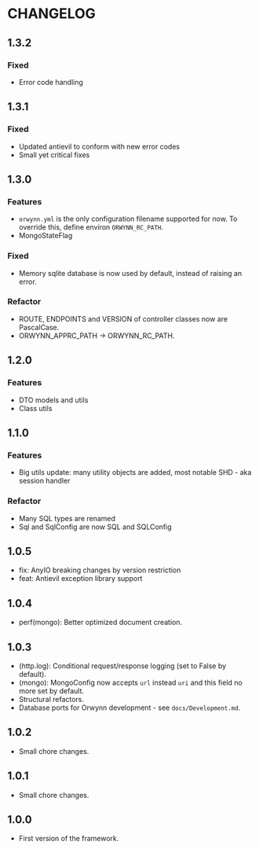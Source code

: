 # CHANGELOG

## 1.3.2

### Fixed

- Error code handling

## 1.3.1

### Fixed

- Updated antievil to conform with new error codes
- Small yet critical fixes

## 1.3.0

### Features

- `orwynn.yml` is the only configuration filename supported for now. To
  override this, define environ `ORWYNN_RC_PATH`.
- MongoStateFlag

### Fixed

- Memory sqlite database is now used by default, instead of raising an error.

### Refactor

- ROUTE, ENDPOINTS and VERSION of controller classes now are PascalCase.
- ORWYNN_APPRC_PATH -> ORWYNN_RC_PATH.

## 1.2.0

### Features

- DTO models and utils
- Class utils

## 1.1.0

### Features

- Big utils update: many utility objects are added, most notable SHD - aka
  session handler

### Refactor

- Many SQL types are renamed
- Sql and SqlConfig are now SQL and SQLConfig

## 1.0.5

- fix: AnyIO breaking changes by version restriction
- feat: Antievil exception library support

## 1.0.4

- perf(mongo): Better optimized document creation.

## 1.0.3

- (http.log): Conditional request/response logging (set to False by default).
- (mongo): MongoConfig now accepts `url` instead `uri` and this field no more
    set by default.
- Structural refactors.
- Database ports for Orwynn development - see `docs/Development.md`.

## 1.0.2

- Small chore changes.

## 1.0.1

- Small chore changes.

## 1.0.0

- First version of the framework.
